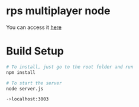 # rps multiplayer node


You can access it [here](http://rps.filzknoetche.de)

# Build Setup
```bash
# To install, just go to the root folder and run
npm install

# To start the server
node server.js

->localhost:3003
```
